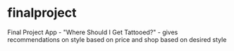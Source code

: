 # finalproject
Final Project App - "Where Should I Get Tattooed?" - gives recommendations on style based on price and shop based on desired style 
